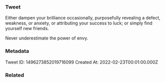 ### Tweet
Either dampen your brilliance occasionally, purposefully revealing a defect, weakness, or anxiety, or attributing your success to luck; or simply find yourself new friends.

Never underestimate the power of envy.

### Metadata
Tweet ID: 1496273852019716099
Created At: 2022-02-23T00:01:00.000Z

### Related

